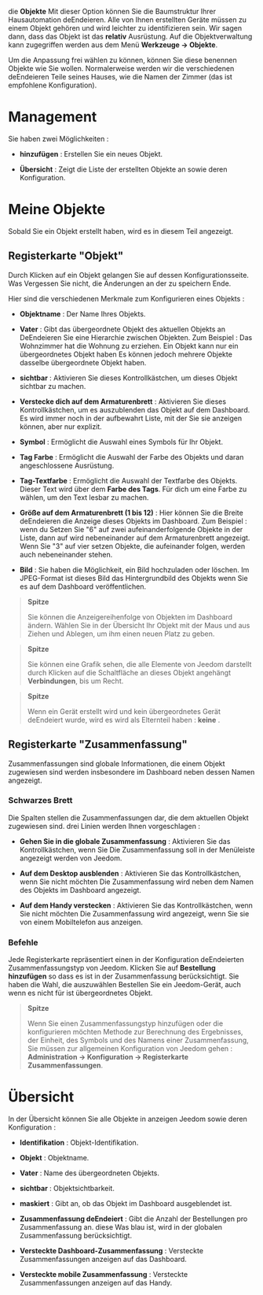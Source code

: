 die **Objekte** Mit dieser Option können Sie die Baumstruktur Ihrer Hausautomation deEndeieren.
Alle von Ihnen erstellten Geräte müssen zu einem Objekt gehören und
wird leichter zu identifizieren sein. Wir sagen dann, dass das Objekt
ist das **relativ** Ausrüstung. Auf die Objektverwaltung kann zugegriffen werden
aus dem Menü **Werkzeuge → Objekte**.

Um die Anpassung frei wählen zu können, können Sie diese benennen
Objekte wie Sie wollen. Normalerweise werden wir die verschiedenen deEndeieren
Teile seines Hauses, wie die Namen der Zimmer (das ist
empfohlene Konfiguration).

Management 
=======

Sie haben zwei Möglichkeiten :

-   **hinzufügen** : Erstellen Sie ein neues Objekt.

-   **Übersicht** : Zeigt die Liste der erstellten Objekte an
    sowie deren Konfiguration.

Meine Objekte 
==========

Sobald Sie ein Objekt erstellt haben, wird es in diesem Teil angezeigt.

Registerkarte &quot;Objekt&quot; 
------------

Durch Klicken auf ein Objekt gelangen Sie auf dessen Konfigurationsseite. Was
Vergessen Sie nicht, die Änderungen an der zu speichern
Ende.

Hier sind die verschiedenen Merkmale zum Konfigurieren eines Objekts :

-   **Objektname** : Der Name Ihres Objekts.

-   **Vater** : Gibt das übergeordnete Objekt des aktuellen Objekts an
    DeEndeieren Sie eine Hierarchie zwischen Objekten. Zum Beispiel : Das Wohnzimmer hat
    die Wohnung zu erziehen. Ein Objekt kann nur ein übergeordnetes Objekt haben
    Es können jedoch mehrere Objekte dasselbe übergeordnete Objekt haben.

-   **sichtbar** : Aktivieren Sie dieses Kontrollkästchen, um dieses Objekt sichtbar zu machen.

-   **Verstecke dich auf dem Armaturenbrett** : Aktivieren Sie dieses Kontrollkästchen, um es auszublenden
    das Objekt auf dem Dashboard. Es wird immer noch in der aufbewahrt
    Liste, mit der Sie sie anzeigen können, aber nur
    explizit.

-   **Symbol** : Ermöglicht die Auswahl eines Symbols für Ihr Objekt.

-   **Tag Farbe** : Ermöglicht die Auswahl der Farbe des Objekts und
    daran angeschlossene Ausrüstung.

-   **Tag-Textfarbe** : Ermöglicht die Auswahl der Textfarbe
    des Objekts. Dieser Text wird über dem **Farbe des Tags**. Für dich
    um eine Farbe zu wählen, um den Text lesbar zu machen.

-   **Größe auf dem Armaturenbrett (1 bis 12)** : Hier können Sie die Breite deEndeieren
    die Anzeige dieses Objekts im Dashboard. Zum Beispiel : wenn du
    Setzen Sie &quot;6&quot; auf zwei aufeinanderfolgende Objekte in der Liste, dann auf
    wird nebeneinander auf dem Armaturenbrett angezeigt. Wenn Sie &quot;3&quot; auf vier setzen
    Objekte, die aufeinander folgen, werden auch nebeneinander stehen.
    
-   **Bild** : Sie haben die Möglichkeit, ein Bild hochzuladen oder
    löschen. Im JPEG-Format ist dieses Bild das Hintergrundbild des Objekts
    wenn Sie es auf dem Dashboard veröffentlichen.

> **Spitze**
>
> Sie können die Anzeigereihenfolge von Objekten im Dashboard ändern.
> Wählen Sie in der Übersicht Ihr Objekt mit der Maus und aus 
> Ziehen und Ablegen, um ihm einen neuen Platz zu geben.

> **Spitze**
>
> Sie können eine Grafik sehen, die alle Elemente von Jeedom darstellt
> durch Klicken auf die Schaltfläche an dieses Objekt angehängt **Verbindungen**, bis um
> Recht.

> **Spitze**
>
> Wenn ein Gerät erstellt wird und kein übergeordnetes Gerät deEndeiert wurde, wird es
> wird als Elternteil haben : **keine** .

Registerkarte &quot;Zusammenfassung&quot; 
-------------

Zusammenfassungen sind globale Informationen, die einem Objekt zugewiesen sind
werden insbesondere im Dashboard neben dessen Namen angezeigt.

### Schwarzes Brett 

Die Spalten stellen die Zusammenfassungen dar, die dem aktuellen Objekt zugewiesen sind. drei
Linien werden Ihnen vorgeschlagen :

-   **Gehen Sie in die globale Zusammenfassung** : Aktivieren Sie das Kontrollkästchen, wenn Sie
    Die Zusammenfassung soll in der Menüleiste angezeigt werden
    von Jeedom.

-   **Auf dem Desktop ausblenden** : Aktivieren Sie das Kontrollkästchen, wenn Sie nicht möchten
    Die Zusammenfassung wird neben dem Namen des Objekts im Dashboard angezeigt.

-   **Auf dem Handy verstecken** : Aktivieren Sie das Kontrollkästchen, wenn Sie nicht möchten
    Die Zusammenfassung wird angezeigt, wenn Sie sie von einem Mobiltelefon aus anzeigen.

### Befehle 

Jede Registerkarte repräsentiert einen in der Konfiguration deEndeierten Zusammenfassungstyp
von Jeedom. Klicken Sie auf **Bestellung hinzufügen** so dass es ist
in der Zusammenfassung berücksichtigt. Sie haben die Wahl, die auszuwählen
Bestellen Sie ein Jeedom-Gerät, auch wenn es nicht für ist
übergeordnetes Objekt.

> **Spitze**
>
> Wenn Sie einen Zusammenfassungstyp hinzufügen oder die konfigurieren möchten
> Methode zur Berechnung des Ergebnisses, der Einheit, des Symbols und des Namens einer Zusammenfassung,
> Sie müssen zur allgemeinen Konfiguration von Jeedom gehen :
> **Administration → Konfiguration → Registerkarte Zusammenfassungen**.

Übersicht 
==============

In der Übersicht können Sie alle Objekte in anzeigen
Jeedom sowie deren Konfiguration :

-   **Identifikation** : Objekt-Identifikation.

-   **Objekt** : Objektname.

-   **Vater** : Name des übergeordneten Objekts.

-   **sichtbar** : Objektsichtbarkeit.

-   **maskiert** : Gibt an, ob das Objekt im Dashboard ausgeblendet ist.

-   **Zusammenfassung deEndeiert** : Gibt die Anzahl der Bestellungen pro Zusammenfassung an. diese
    Was blau ist, wird in der globalen Zusammenfassung berücksichtigt.

-   **Versteckte Dashboard-Zusammenfassung** : Versteckte Zusammenfassungen anzeigen auf
    das Dashboard.

-   **Versteckte mobile Zusammenfassung** : Versteckte Zusammenfassungen anzeigen auf
    das Handy.


